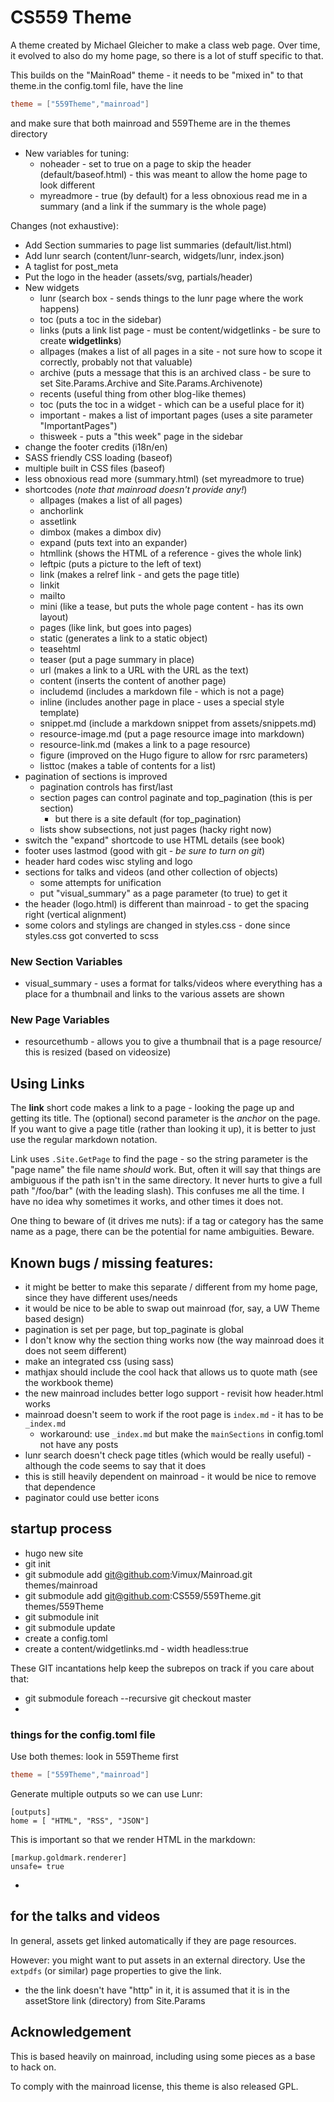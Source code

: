 # CS559 Theme

A theme created by Michael Gleicher to make a class web page. Over time, it evolved to also do my home page, so there is a lot of stuff specific to that.

This builds on the "MainRoad" theme - it needs to be "mixed in" to that theme.in the config.toml file, have the line

~~~toml
theme = ["559Theme","mainroad"]
~~~

and make sure that both mainroad and 559Theme are in the themes directory

- New variables for tuning:
    - noheader - set to true on a page to skip the header (default/baseof.html) - this was meant to allow the home page to look different
    - myreadmore - true (by default) for a less obnoxious read me in a summary (and a link if the summary is the whole page)

Changes (not exhaustive):
- Add Section summaries to page list summaries (default/list.html)
- Add lunr search (content/lunr-search, widgets/lunr, index.json)
- A taglist for post_meta
- Put the logo in the header (assets/svg, partials/header)
- New widgets
    - lunr (search box - sends things to the lunr page where the work happens)
    - toc (puts a toc in the sidebar)
    - links (puts a link list page - must be content/widgetlinks - be sure to create **widgetlinks**)
    - allpages (makes a list of all pages in a site - not sure how to scope it correctly, probably not that valuable)
    - archive (puts a message that this is an archived class - be sure to set Site.Params.Archive and Site.Params.Archivenote)
    - recents (useful thing from other blog-like themes)
    - toc (puts the toc in a widget - which can be a useful place for it)
    - important - makes a list of important pages (uses a site parameter "ImportantPages")
    - thisweek - puts a "this week" page in the sidebar
- change the footer credits (i18n/en)
- SASS friendly CSS loading (baseof)
- multiple built in CSS files (baseof)
- less obnoxious read more (summary.html) (set myreadmore to true)
- shortcodes (*note that mainroad doesn't provide any!*)
    - allpages (makes a list of all pages)
    - anchorlink
    - assetlink
    - dimbox (makes a dimbox div)
    - expand (puts text into an expander)
    - htmllink (shows the HTML of a reference - gives the whole link)
    - leftpic (puts a picture to the left of text)
    - link (makes a relref link - and gets the page title)
    - linkit
    - mailto
    - mini (like a tease, but puts the whole page content - has its own layout)
    - pages (like link, but goes into pages)
    - static (generates a link to a static object)
    - teasehtml
    - teaser (put a page summary in place)
    - url (makes a link to a URL with the URL as the text)
    - content (inserts the content of another page)
    - includemd (includes a markdown file - which is not a page)
    - inline (includes another page in place - uses a special style template)
    - snippet.md (include a markdown snippet from assets/snippets.md) 
    - resource-image.md (put a page resource image into markdown)
    - resource-link.md (makes a link to a page resource)
    - figure (improved on the Hugo figure to allow for rsrc parameters)
    - listtoc (makes a table of contents for a list)
- pagination of sections is improved
    - pagination controls has first/last
    - section pages can control paginate and top_pagination (this is per section)
        - but there is a site default (for top_pagination)
    - lists show subsections, not just pages (hacky right now)
- switch the "expand" shortcode to use HTML details (see book)
- footer uses lastmod (good with git - *be sure to turn on git*)
- header hard codes wisc styling and logo
- sections for talks and videos (and other collection of objects)
    - some attempts for unification
    - put "visual_summary" as a page parameter (to true) to get it
- the header (logo.html) is different than mainroad - to get the spacing right (vertical alignment)
- some colors and stylings are changed in styles.css - done since styles.css got converted to scss

### New Section Variables

- visual_summary - uses a format for talks/videos where everything has a place for a thumbnail and links to the various assets are shown

### New Page Variables

- resourcethumb - allows you to give a thumbnail that is a page resource/ this is resized (based on videosize)

## Using Links

The **link** short code makes a link to a page - looking the page up and getting its title. The (optional) second parameter is the *anchor* on the page. If you want to give a page title (rather than looking it up), it is better to just use the regular markdown notation.

Link uses `.Site.GetPage` to find the page - so the string parameter is the "page name" the file name *should* work. But, often it will say that things are ambiguous if the path isn't in the same directory. It never hurts to give a full path "/foo/bar" (with the leading slash). This confuses me all the time. I have no idea why sometimes it works, and other times it does not.

One thing to beware of (it drives me nuts): if a tag or category has the same name as a page, there can be the potential for name ambiguities. Beware.

## Known bugs / missing features:
- it might be better to make this separate / different from my home page, since they have different uses/needs
- it would be nice to be able to swap out mainroad (for, say, a UW Theme based design)
- pagination is set per page, but top_paginate is global
- I don't know why the section thing works now (the way mainroad does it does not seem different)
- make an integrated css (using sass)
- mathjax should include the cool hack that allows us to quote math (see the workbook theme)
- the new mainroad includes better logo support - revisit how header.html works
- mainroad doesn't seem to work if the root page is `index.md` - it has to be `_index.md`
    - workaround: use `_index.md` but make the `mainSections` in config.toml not have any posts
- lunr search doesn't check page titles (which would be really useful) - although the code seems to say that it does
- this is still heavily dependent on mainroad - it would be nice to remove that dependence
- paginator could use better icons

## startup process

- hugo new site 
- git init
- git submodule add git@github.com:Vimux/Mainroad.git themes/mainroad
- git submodule add git@github.com:CS559/559Theme.git themes/559Theme
- git submodule init
- git submodule update
- create a config.toml
- create a content/widgetlinks.md  - width headless:true

These GIT incantations help keep the subrepos on track if you care about that:
- git submodule foreach --recursive git checkout master
- 

### things for the config.toml file

Use both themes: look in 559Theme first
~~~toml
theme = ["559Theme","mainroad"]
~~~

Generate multiple outputs so we can use Lunr:
~~~
[outputs]
home = [ "HTML", "RSS", "JSON"]
~~~

This is important so that we render HTML in the markdown:
~~~
[markup.goldmark.renderer]
unsafe= true
~~~
-

## for the talks and videos

In general, assets get linked automatically if they are page resources.

However: you might want to put assets in an external directory. Use the `extpdfs` (or similar) page properties to give the link.
- the the link doesn't have "http" in it, it is assumed that it is in the assetStore link (directory) from Site.Params

## Acknowledgement

This is based heavily on mainroad, including using some pieces as a base to hack on. 

To comply with the mainroad license, this theme is also released GPL.
